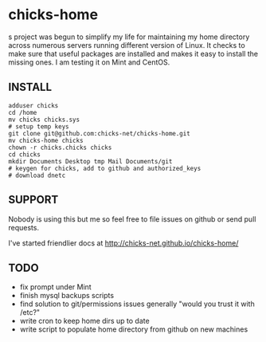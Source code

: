 chicks-home
===========

s project was begun to simplify my life for maintaining my home directory across numerous servers running different version of Linux. It checks to make sure that useful packages are installed and makes it easy to install the missing ones. I am testing it on Mint and CentOS.

INSTALL
-------

	adduser chicks
	cd /home
	mv chicks chicks.sys
	# setup temp keys
	git clone git@github.com:chicks-net/chicks-home.git
	mv chicks-home chicks
	chown -r chicks.chicks chicks
	cd chicks
	mkdir Documents Desktop tmp Mail Documents/git
	# keygen for chicks, add to github and authorized_keys
	# download dnetc

SUPPORT
-------

Nobody is using this but me so feel free to file issues on github or send pull requests.

I've started friendlier docs at http://chicks-net.github.io/chicks-home/

TODO
----

* fix prompt under Mint
* finish mysql backups scripts
* find solution to git/permissions issues generally "would you trust it with /etc?"
* write cron to keep home dirs up to date
* write script to populate home directory from github on new machines
